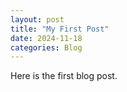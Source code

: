 ```yaml
---
layout: post
title: "My First Post"
date: 2024-11-18
categories: Blog
---
```


Here is the first blog post.
